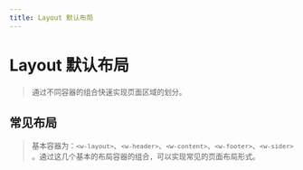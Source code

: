 ```yaml
---
title: Layout 默认布局
---
```

# Layout 默认布局

><font size="2">通过不同容器的组合快速实现页面区域的划分。</font>

## 常见布局


><font size="2"> 基本容器为：`<w-layout>`、`<w-header>`、`<w-content>`、`<w-footer>`、`<w-sider>` 。通过这几个基本的布局容器的组合，可以实现常见的页面布局形式。</font>


<ClientOnly>
  <layout-demo></layout-demo>
</ClientOnly>